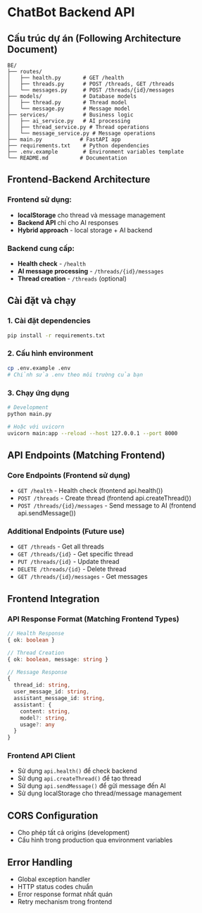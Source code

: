 # ChatBot Backend API

## Cấu trúc dự án (Following Architecture Document)

```
BE/
├── routes/
│   ├── health.py       # GET /health
│   ├── threads.py      # POST /threads, GET /threads
│   └── messages.py     # POST /threads/{id}/messages
├── models/             # Database models
│   ├── thread.py       # Thread model
│   └── message.py      # Message model
├── services/           # Business logic
│   ├── ai_service.py   # AI processing
│   ├── thread_service.py # Thread operations
│   └── message_service.py # Message operations
├── main.py            # FastAPI app
├── requirements.txt    # Python dependencies
├── .env.example        # Environment variables template
└── README.md          # Documentation
```

## Frontend-Backend Architecture

### Frontend sử dụng:
- **localStorage** cho thread và message management
- **Backend API** chỉ cho AI responses
- **Hybrid approach** - local storage + AI backend

### Backend cung cấp:
- **Health check** - `/health`
- **AI message processing** - `/threads/{id}/messages`
- **Thread creation** - `/threads` (optional)

## Cài đặt và chạy

### 1. Cài đặt dependencies
```bash
pip install -r requirements.txt
```

### 2. Cấu hình environment
```bash
cp .env.example .env
# Chỉnh sửa .env theo môi trường của bạn
```

### 3. Chạy ứng dụng
```bash
# Development
python main.py

# Hoặc với uvicorn
uvicorn main:app --reload --host 127.0.0.1 --port 8000
```

## API Endpoints (Matching Frontend)

### Core Endpoints (Frontend sử dụng)
- `GET /health` - Health check (frontend api.health())
- `POST /threads` - Create thread (frontend api.createThread())
- `POST /threads/{id}/messages` - Send message to AI (frontend api.sendMessage())

### Additional Endpoints (Future use)
- `GET /threads` - Get all threads
- `GET /threads/{id}` - Get specific thread
- `PUT /threads/{id}` - Update thread
- `DELETE /threads/{id}` - Delete thread
- `GET /threads/{id}/messages` - Get messages

## Frontend Integration

### API Response Format (Matching Frontend Types)
```typescript
// Health Response
{ ok: boolean }

// Thread Creation
{ ok: boolean, message: string }

// Message Response
{
  thread_id: string,
  user_message_id: string,
  assistant_message_id: string,
  assistant: {
    content: string,
    model?: string,
    usage?: any
  }
}
```

### Frontend API Client
- Sử dụng `api.health()` để check backend
- Sử dụng `api.createThread()` để tạo thread
- Sử dụng `api.sendMessage()` để gửi message đến AI
- Sử dụng localStorage cho thread/message management

## CORS Configuration
- Cho phép tất cả origins (development)
- Cấu hình trong production qua environment variables

## Error Handling
- Global exception handler
- HTTP status codes chuẩn
- Error response format nhất quán
- Retry mechanism trong frontend